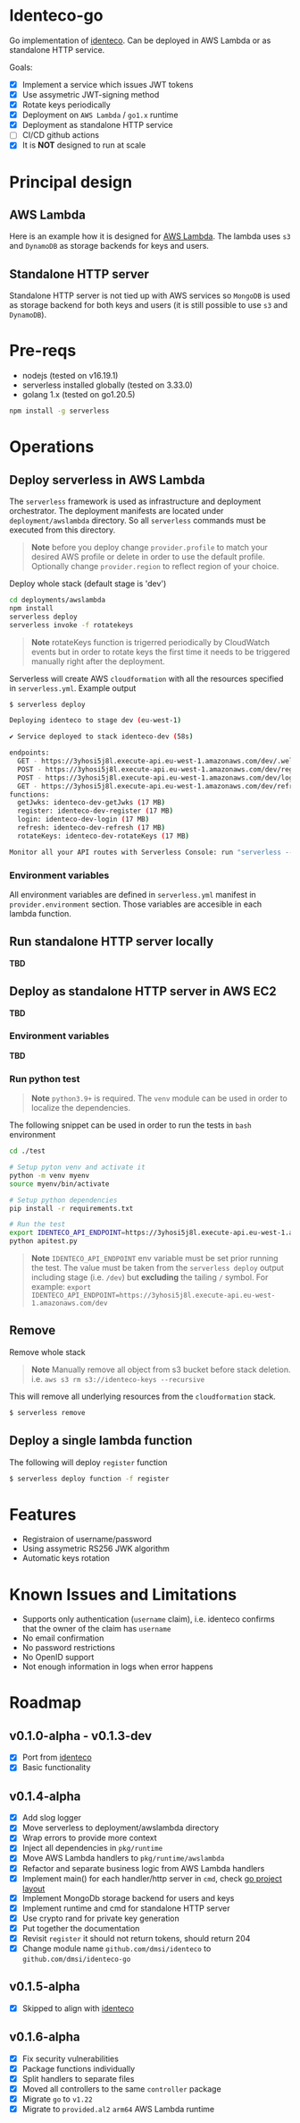 # Identeco-go

Go implementation of [identeco](https://github.com/dmsi/identeco). Can be deployed in AWS Lambda or as standalone HTTP service.

Goals:

-   [x] Implement a service which issues JWT tokens
-   [x] Use assymetric JWT-signing method
-   [x] Rotate keys periodically
-   [x] Deployment on `AWS Lambda` / `go1.x` runtime
-   [x] Deployment as standalone HTTP service
-   [ ] CI/CD github actions
-   [x] It is **NOT** designed to run at scale

# Principal design

## AWS Lambda

Here is an example how it is designed for [AWS Lambda](https://github.com/dmsi/identeco#principal-design). The lambda uses `s3` and `DynamoDB` as storage backends for keys and users.

## Standalone HTTP server

Standalone HTTP server is not tied up with AWS services so `MongoDB` is used as storage backend for both keys and users (it is still possible to use `s3` and `DynamoDB`).

# Pre-reqs

-   nodejs (tested on v16.19.1)
-   serverless installed globally (tested on 3.33.0)
-   golang 1.x (tested on go1.20.5)

```sh
npm install -g serverless
```

# Operations

## Deploy serverless in AWS Lambda

The `serverless` framework is used as infrastructure and deployment orchestrator.
The deployment manifests are located under `deployment/awslambda` directory. So all `serverless` commands must be executed from this directory.

> **Note** before you deploy change `provider.profile` to match your desired AWS profile or delete in order to use the default profile.
> Optionally change `provider.region` to reflect region of your choice.

Deploy whole stack (default stage is 'dev')

```bash
cd deployments/awslambda
npm install
serverless deploy
serverless invoke -f rotatekeys
```

> **Note** rotateKeys function is trigerred periodically by CloudWatch events but in order to
> rotate keys the first time it needs to be triggered manually right after the deployment.

Serverless will create AWS `cloudformation` with all the resources specified in `serverless.yml`.
Example output

```bash
$ serverless deploy

Deploying identeco to stage dev (eu-west-1)

✔ Service deployed to stack identeco-dev (58s)

endpoints:
  GET - https://3yhosi5j8l.execute-api.eu-west-1.amazonaws.com/dev/.well-known/jwks.json
  POST - https://3yhosi5j8l.execute-api.eu-west-1.amazonaws.com/dev/register
  POST - https://3yhosi5j8l.execute-api.eu-west-1.amazonaws.com/dev/login
  GET - https://3yhosi5j8l.execute-api.eu-west-1.amazonaws.com/dev/refresh
functions:
  getJwks: identeco-dev-getJwks (17 MB)
  register: identeco-dev-register (17 MB)
  login: identeco-dev-login (17 MB)
  refresh: identeco-dev-refresh (17 MB)
  rotateKeys: identeco-dev-rotateKeys (17 MB)

Monitor all your API routes with Serverless Console: run "serverless --console"
```

### Environment variables

All environment variables are defined in `serverless.yml` manifest in `provider.environment` section. Those variables are accesible in each lambda function.

## Run standalone HTTP server locally

**TBD**

## Deploy as standalone HTTP server in AWS EC2

**TBD**

### Environment variables

**TBD**

### Run python test

> **Note** `python3.9+` is required. The `venv` module can be used in order to localize the dependencies.

The following snippet can be used in order to run the tests in `bash` environment

```bash
cd ./test

# Setup pyton venv and activate it
python -m venv myenv
source myenv/bin/activate

# Setup python dependencies
pip install -r requirements.txt

# Run the test
export IDENTECO_API_ENDPOINT=https://3yhosi5j8l.execute-api.eu-west-1.amazonaws.com/dev
python apitest.py
```

> **Note** `IDENTECO_API_ENDPOINT` env variable must be set prior running the test.
> The value must be taken from the `serverless deploy` output including stage (i.e. `/dev`)
> but **excluding** the tailing `/` symbol.
> For example: `export IDENTECO_API_ENDPOINT=https://3yhosi5j8l.execute-api.eu-west-1.amazonaws.com/dev`

## Remove

Remove whole stack

> **Note** Manually remove all object from s3 bucket before stack deletion.
> i.e. `aws s3 rm s3://identeco-keys --recursive`

This will remove all underlying resources from the `cloudformation` stack.

```bash
$ serverless remove
```

## Deploy a single lambda function

The following will deploy `register` function

```bash
$ serverless deploy function -f register
```

# Features

-   Registraion of username/password
-   Using assymetric RS256 JWK algorithm
-   Automatic keys rotation

# Known Issues and Limitations

-   Supports only authentication (`username` claim), i.e. identeco confirms that the owner of the claim has `username`
-   No email confirmation
-   No password restrictions
-   No OpenID support
-   Not enough information in logs when error happens

# Roadmap

## v0.1.0-alpha - v0.1.3-dev

-   [x] Port from [identeco](https://github.com/dmsi/identeco)
-   [x] Basic functionality

## v0.1.4-alpha

-   [x] Add slog logger
-   [x] Move serverless to deployment/awslambda directory
-   [x] Wrap errors to provide more context
-   [x] Inject all dependencies in `pkg/runtime`
-   [x] Move AWS Lambda handlers to `pkg/runtime/awslambda`
-   [x] Refactor and separate business logic from AWS Lambda handlers
-   [x] Implement main() for each handler/http server in `cmd`, check [go project layout](https://github.com/golang-standards/project-layout)
-   [x] Implement MongoDb storage backend for users and keys
-   [x] Implement runtime and cmd for standalone HTTP server
-   [x] Use crypto rand for private key generation
-   [x] Put together the documentation
-   [x] Revisit `register` it should not return tokens, should return 204
-   [x] Change module name `github.com/dmsi/identeco` to `github.com/dmsi/identeco-go`

## v0.1.5-alpha

-   [x] Skipped to align with [identeco](https://github.com/dmsi/identeco)

## v0.1.6-alpha

-   [x] Fix security vulnerabilities
-   [x] Package functions individually
-   [x] Split handlers to separate files
-   [x] Moved all controllers to the same `controller` package
-   [x] Migrate `go` to `v1.22`
-   [x] Migrate to `provided.al2` `arm64` AWS Lambda runtime
